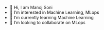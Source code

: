 - 👋 Hi, I am Manoj Soni
- 👀 I’m interested in Machine Learning, MLops
- 🌱 I’m currently learning Machine Learning
- 💞️ I’m looking to collaborate on MLops


<!---
manojsoni05/manojsoni05 is a ✨ special ✨ repository because its `README.md` (this file) appears on your GitHub profile.
You can click the Preview link to take a look at your changes.
--->
